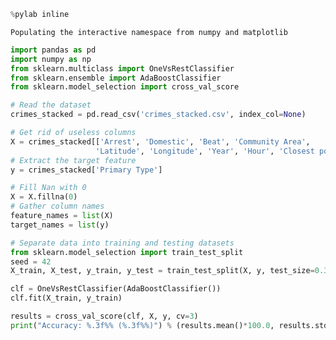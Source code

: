 

```python
%pylab inline
```

    Populating the interactive namespace from numpy and matplotlib



```python
import pandas as pd
import numpy as np
from sklearn.multiclass import OneVsRestClassifier
from sklearn.ensemble import AdaBoostClassifier
from sklearn.model_selection import cross_val_score
```


```python
# Read the dataset
crimes_stacked = pd.read_csv('crimes_stacked.csv', index_col=None)
```


```python
# Get rid of useless columns
X = crimes_stacked[['Arrest', 'Domestic', 'Beat', 'Community Area',
                   'Latitude', 'Longitude', 'Year', 'Hour', 'Closest police station']]
# Extract the target feature
y = crimes_stacked['Primary Type']
```


```python
# Fill Nan with 0
X = X.fillna(0)
# Gather column names
feature_names = list(X)
target_names = list(y)
```


```python
# Separate data into training and testing datasets
from sklearn.model_selection import train_test_split
seed = 42
X_train, X_test, y_train, y_test = train_test_split(X, y, test_size=0.33, random_state=seed)
```


```python
clf = OneVsRestClassifier(AdaBoostClassifier())
clf.fit(X_train, y_train)
```


```python
results = cross_val_score(clf, X, y, cv=3)
print("Accuracy: %.3f%% (%.3f%%)") % (results.mean()*100.0, results.std()*100.0)
```
